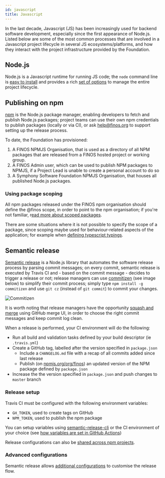 ```yaml
---
id: javascript
title: Javascript
---
```


In the last decade, Javascript (JS) has been increasingly used for backend software development, especially since the first appearance of Node.js.  Listed below are some of the most common processes that are involved in a Javascript project lifecycle in several JS ecosystems/platforms, and how they interact with the project infrastructure provided by the Foundation.

## Node.js
Node.js is a Javascript runtime for running JS code; the `node` command line is [easy to install](https://nodejs.org/en/download/) and provides a rich [set of options](https://nodejs.org/api/cli.html) to manage the entire project lifecycle.

## Publishing on npm
[npm](https://docs.npmjs.com/) is the Node.js package manager, enabling developers to fetch and publish Node.js packages; project teams can use their own npm credentials to publish packages (locally or via CI), or ask [help@finos.org](mailto:help@finos.org) to support setting up the release process.

To date, the Foundation has provisioned:
1. A FINOS NPMJS Organisation, that is used as a directory of all NPM packages that are released from a FINOS hosted project or working group.
2. A FINOS Admin user, which can be used to publish NPM packages to NPMJS, if a Project Lead is unable to create a personal account to do so
3. A Symphony Software Foundation NPMJS Organisation, that houses all published Node.js packages.

### Using package scoping
All npm packages released under the FINOS npm organisation should define the @finos scope, in order to point to the npm organisation; if you're not familiar, r[ead more about scoped packages](https://docs.npmjs.com/misc/scope).

There are some situations where it is not possible to specify the scope of a package, since scoping maybe used for behaviour-related aspects of the application; for example when [defining typescript typings](https://www.npmjs.com/org/types).

## Semantic release
[Semantic release](https://semantic-release.gitbook.io/semantic-release/) is a Node.js library that automates the software release process by parsing commit messages; on every commit, semantic release is executed by Travis CI and - based on the commit message - decides to trigger a release or not; release managers can use [commitizen](https://commitizen.github.io/cz-cli/) (see image below) to simplify their commit process; simply type `npm install -g commitizen` and use `git cz` (instead of `git commit`) to commit your changes.

![Commitizen](https://github.com/commitizen/cz-cli/raw/master/meta/screenshots/add-commit.png)

It is worth noting that release managers have the opportunity [squash and merge](https://help.github.com/articles/about-pull-request-merges/#squash-and-merge-your-pull-request-commits) using GitHub merge UI, in order to choose the right commit messages and keep commit log clean.

When a release is performed, your CI environment will do the following:

- Run all build and validation tasks defined by your build descriptor (ie `.travis.yml`)
- Create a GitHub tag, labelled after the version specified in `package.json`
  - Include a `CHANGELOG.md` file with a recap of all commits added since last release
  - Publish (on [npmjs.org/org/finos](https://npmjs.org/org/finos)) an updated version of the NPM package defined by `package.json`
- Increase the the version specified in `package.json` and push changes to `master` branch

### Release setup
Travis CI must be configured with the following environment variables:

- `GH_TOKEN`, used to create tags on GitHub
- `NPM_TOKEN`, used to publish the npm package

You can setup variables using [semantic-release-cli](https://semantic-release.gitbook.io/semantic-release/usage/ci-configuration#automatic-setup-with-semantic-release-cli) or the CI environment of your choice (see [how variables are set in GitHub Actions](https://help.github.com/en/actions/configuring-and-managing-workflows/using-environment-variables))

Release configurations can also be [shared across npm projects](https://semantic-release.gitbook.io/semantic-release/usage/shareable-configurations).

### Advanced configurations
Semantic release allows [additional configurations](https://semantic-release.gitbook.io/semantic-release/usage/plugins) to customise the release flow.
